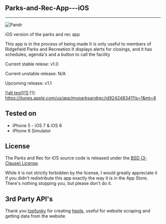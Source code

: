 ## Parks-and-Rec-App---iOS
---
![Pandr](https://nikhilp.org/images/a.png)

iOS version of the parks and rec app

This app is in the process of being made
It is only useful to members of Ridgefield Parks and Recreation
It displays alerts for closings, and it has schedules, agenda's
and a button to call the facility

Current stable relese: v1.0

Current unstable release: N/A

Upcoming release: v1.1

<a href="https://linkmaker.itunes.apple.com/htmlResources/assets/en_us//images/web/linkmaker/badge_appstore-lrg.png">![alt text][1]</a>
[1]: https://itunes.apple.com/us/app/myparksandrec/id924248341?ls=1&mt=8

## Tested on
* iPhone 5 - iOS 7 & iOS 8
* iPhone 6 Simulator

## License

The Parks and Rec for iOS source code is released under the [BSD (3-Clause) License](https://github.com/indianpoptart/Parks-and-Rec-App---iOS/blob/master/LICENSE).

While it is not strictly forbidden by the license, I would greatly appreciate it if you didn't redistribute this app exactly the way it is in the App Store. There's nothing stopping you, but please don't do it.

## 3rd Party API's

Thank you [topfunky](http://topfunky.com) for creating [hpple](https://github.com/topfunky/hpple), useful for website scraping and getting data from the website
